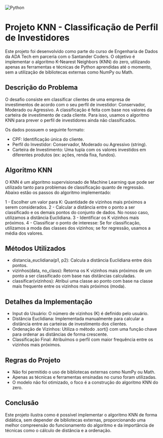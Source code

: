 ![Python](https://img.shields.io/badge/python-3670A0?style=for-the-badge&logo=python&logoColor=ffdd54)

# Projeto KNN - Classificação de Perfil de Investidores
Este projeto foi desenvolvido como parte do curso de Engenharia de Dados da ADA Tech em parceria com o Santander Coders. O objetivo é implementar o algoritmo K-Nearest Neighbors (KNN) do zero, utilizando apenas as ferramentas e técnicas de Python aprendidas até o momento, sem a utilização de bibliotecas externas como NumPy ou Math.

## Descrição do Problema
O desafio consiste em classificar clientes de uma empresa de investimentos de acordo com o seu perfil de investidor: Conservador, Moderado ou Agressivo. A classificação é feita com base nos valores da carteira de investimento de cada cliente. Para isso, usamos o algoritmo KNN para prever o perfil de investidores ainda não classificados.

Os dados possuem o seguinte formato:
- CPF: Identificação única do cliente.
- Perfil do Investidor: Conservador, Moderado ou Agressivo (string).
- Carteira de Investimento: Uma tupla com os valores investidos em diferentes produtos (ex: ações, renda fixa, fundos).

## Algoritmo KNN
O KNN é um algoritmo supervisionado de Machine Learning que pode ser utilizado tanto para problemas de classificação quanto de regressão. Abaixo estão os passos do algoritmo implementado:

1 - Escolher um valor para K: Quantidade de vizinhos mais próximos a serem considerados.
2 - Calcular a distância entre o ponto a ser classificado e os demais pontos do conjunto de dados. No nosso caso, utilizamos a distância Euclidiana.
3 - Identificar os K vizinhos mais próximos.
4 - Classificar o ponto de interesse: Se for classificação, utilizamos a moda das classes dos vizinhos; se for regressão, usamos a média dos valores.

## Métodos Utilizados
- distancia_euclidiana(p1, p2): Calcula a distância Euclidiana entre dois pontos.
- vizinhos(data, no_class): Retorna os K vizinhos mais próximos de um ponto a ser classificado com base nas distâncias calculadas.
- classificar(vizinhos): Atribui uma classe ao ponto com base na classe mais frequente entre os vizinhos mais próximos (moda).

## Detalhes da Implementação
- Input do Usuário: O número de vizinhos (K) é definido pelo usuário.
- Distância Euclidiana: Implementada manualmente para calcular a distância entre as carteiras de investimento dos clientes.
- Ordenação de Vizinhos: Utiliza o método .sort() com uma função chave para ordenar as distâncias de forma crescente.
- Classificação Final: Atribuímos o perfil com maior frequência entre os vizinhos mais próximos.

## Regras do Projeto
- Não foi permitido o uso de bibliotecas externas como NumPy ou Math.
- Apenas as técnicas e ferramentas ensinadas no curso foram utilizadas.
- O modelo não foi otimizado, o foco é a construção do algoritmo KNN do zero.

## Conclusão
Este projeto ilustra como é possível implementar o algoritmo KNN de forma didática, sem depender de bibliotecas externas, proporcionando uma melhor compreensão do funcionamento do algoritmo e da importância de técnicas como o cálculo de distância e a ordenação.



